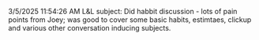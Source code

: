 3/5/2025 11:54:26 AM
L&L subject: Did habbit discussion - lots of pain points from Joey; was good to cover some basic habits, estimtaes, clickup and various other conversation inducing subjects.
